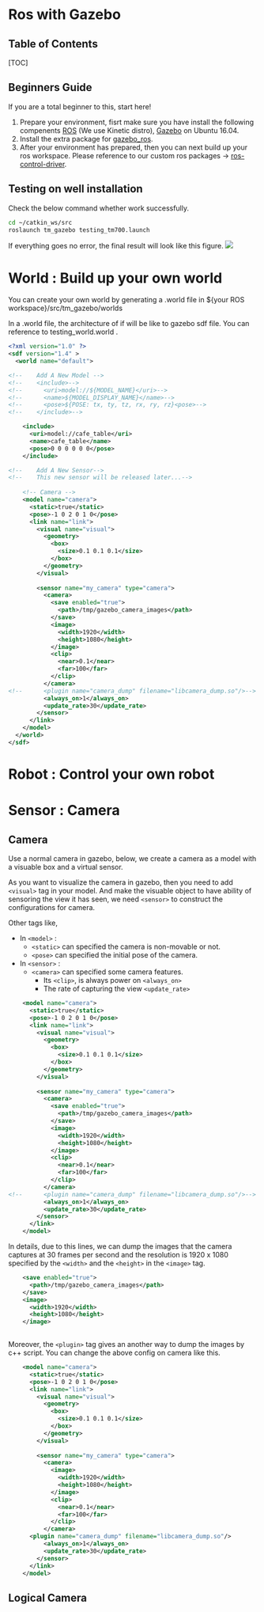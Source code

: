 # Ros with Gazebo

## Table of Contents

[TOC]

## Beginners Guide

If you are a total beginner to this, start here!

1. Prepare your environment, fisrt make sure you have install the following compenents [ROS]( http://wiki.ros.org/kinetic/Installation/Ubuntu) (We use Kinetic distro), [Gazebo](http://gazebosim.org/tutorials?tut=install_ubuntu&cat=install) on Ubuntu 16.04.
2. Install the extra package for [gazebo_ros](http://gazebosim.org/tutorials?tut=ros_installing).
3. After your environment has prepared, then you can next build up your ros workspace. Please reference to our custom ros packages -> [ros-control-driver](https://github.com/lluma/gazebo_ros_env).

Testing on well installation
---

Check the below command whether work successfully.
```bash
cd ~/catkin_ws/src
roslaunch tm_gazebo testing_tm700.launch
```
If everything goes no error, the final result will look like this figure.
![](https://i.imgur.com/c2idr0w.png)

World : Build up your own world
===
You can create your own world by generating a .world file in ${your ROS workspace}/src/tm_gazebo/worlds

In a .world file, the architecture of if will be like to gazebo sdf file. You can reference to testing_world.world .
```xml
<?xml version="1.0" ?>
<sdf version="1.4" >
  <world name="default">

<!--    Add A New Model -->
<!--    <include>-->
<!--      <uri>model://${MODEL_NAME}</uri>-->
<!--      <name>${MODEL_DISPLAY_NAME}</name>-->
<!--      <pose>${POSE: tx, ty, tz, rx, ry, rz}<pose>-->
<!--    </include>-->

    <include>
      <uri>model://cafe_table</uri>
      <name>cafe_table</name>
      <pose>0 0 0 0 0 0</pose>
    </include>

<!--    Add A New Sensor-->
<!--    This new sensor will be released later...-->
    
    <!-- Camera -->
    <model name="camera">
      <static>true</static>
      <pose>-1 0 2 0 1 0</pose>
      <link name="link">
        <visual name="visual">
          <geometry>
            <box>
              <size>0.1 0.1 0.1</size>
            </box>
          </geometry>
        </visual>
        
        <sensor name="my_camera" type="camera">
          <camera>
            <save enabled="true">
              <path>/tmp/gazebo_camera_images</path>
            </save>
            <image>
              <width>1920</width>
              <height>1080</height>
            </image>
            <clip>
              <near>0.1</near>
              <far>100</far>
            </clip>
          </camera>
<!--	  <plugin name="camera_dump" filename="libcamera_dump.so"/>-->
          <always_on>1</always_on>
          <update_rate>30</update_rate>
        </sensor>
      </link>
    </model>
  </world>
</sdf>
```

Robot : Control your own robot
===


Sensor : Camera
===

## Camera
Use a normal camera in gazebo, below, we create a camera as a model with a visuable box and a virtual sensor. 

As you want to visualize the camera in gazebo, then you need to add `<visual>` tag in your model. And make the visuable object to have ability of sensoring the view it has seen, we need `<sensor>` to construct the configurations for camera.

Other tags like,
- In `<model>` :
  - `<static>` can specified the camera is non-movable or not.
  - `<pose>` can specified the initial pose of the camera.
- In `<sensor>` :
  - `<camera>` can specified some camera features. 
    - Its `<clip>`, is always power on `<always_on>`
    - The rate of capturing the view `<update_rate>`
  
```xml
    <model name="camera">
      <static>true</static>
      <pose>-1 0 2 0 1 0</pose>
      <link name="link">
        <visual name="visual">
          <geometry>
            <box>
              <size>0.1 0.1 0.1</size>
            </box>
          </geometry>
        </visual>
        
        <sensor name="my_camera" type="camera">
          <camera>
            <save enabled="true">
              <path>/tmp/gazebo_camera_images</path>
            </save>
            <image>
              <width>1920</width>
              <height>1080</height>
            </image>
            <clip>
              <near>0.1</near>
              <far>100</far>
            </clip>
          </camera>
<!--	  <plugin name="camera_dump" filename="libcamera_dump.so"/>-->
          <always_on>1</always_on>
          <update_rate>30</update_rate>
        </sensor>
      </link>
    </model>
```

In details, due to this lines, we can dump the images that the camera captures at 30 frames per second and the resolution is 1920 x 1080 specified by the `<width>` and the `<height>` in the `<image>` tag.

```xml
    <save enabled="true">
      <path>/tmp/gazebo_camera_images</path>
    </save>
    <image>
      <width>1920</width>
      <height>1080</height>
    </image>
         
```

Moreover, the `<plugin>` tag gives an another way to dump the images by c++ script. You can change the above config on camera like this.

```xml
    <model name="camera">
      <static>true</static>
      <pose>-1 0 2 0 1 0</pose>
      <link name="link">
        <visual name="visual">
          <geometry>
            <box>
              <size>0.1 0.1 0.1</size>
            </box>
          </geometry>
        </visual>
        
        <sensor name="my_camera" type="camera">
          <camera>
            <image>
              <width>1920</width>
              <height>1080</height>
            </image>
            <clip>
              <near>0.1</near>
              <far>100</far>
            </clip>
          </camera>
	  <plugin name="camera_dump" filename="libcamera_dump.so"/>
          <always_on>1</always_on>
          <update_rate>30</update_rate>
        </sensor>
      </link>
    </model>
```

## Logical Camera
